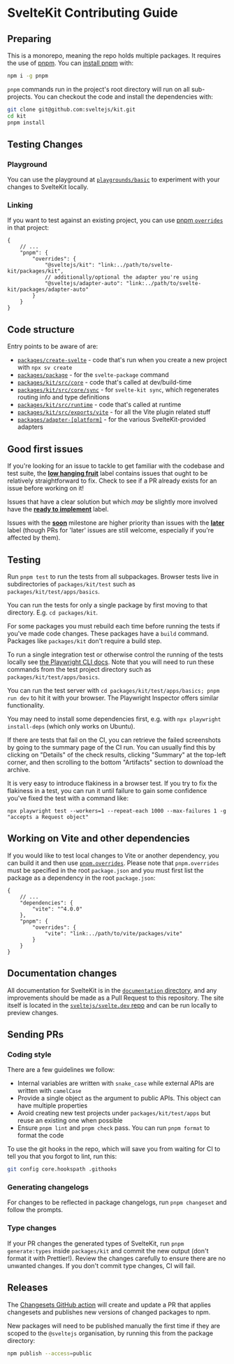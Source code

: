# SvelteKit Contributing Guide

## Preparing

This is a monorepo, meaning the repo holds multiple packages. It requires the use of [pnpm](https://pnpm.io/). You can [install pnpm](https://pnpm.io/installation) with:

```sh
npm i -g pnpm
```

`pnpm` commands run in the project's root directory will run on all sub-projects. You can checkout the code and install the dependencies with:

```sh
git clone git@github.com:sveltejs/kit.git
cd kit
pnpm install
```

## Testing Changes

### Playground

You can use the playground at [`playgrounds/basic`](./playgrounds/basic/) to experiment with your changes to SvelteKit locally.

### Linking

If you want to test against an existing project, you can use [pnpm `overrides`](https://pnpm.io/package_json#pnpmoverrides) in that project:

```jsonc
{
	// ...
	"pnpm": {
		"overrides": {
			"@sveltejs/kit": "link:../path/to/svelte-kit/packages/kit",
			// additionally/optional the adapter you're using
			"@sveltejs/adapter-auto": "link:../path/to/svelte-kit/packages/adapter-auto"
		}
	}
}
```

## Code structure

Entry points to be aware of are:

- [`packages/create-svelte`](https://github.com/sveltejs/kit/tree/main/packages/create-svelte) - code that's run when you create a new project with `npx sv create`
- [`packages/package`](https://github.com/sveltejs/kit/tree/main/packages/package) - for the `svelte-package` command
- [`packages/kit/src/core`](https://github.com/sveltejs/kit/tree/main/packages/kit/src/core) - code that's called at dev/build-time
- [`packages/kit/src/core/sync`](https://github.com/sveltejs/kit/tree/main/packages/kit/src/core/sync) - for `svelte-kit sync`, which regenerates routing info and type definitions
- [`packages/kit/src/runtime`](https://github.com/sveltejs/kit/tree/main/packages/kit/src/runtime) - code that's called at runtime
- [`packages/kit/src/exports/vite`](https://github.com/sveltejs/kit/tree/main/packages/kit/src/exports/vite) - for all the Vite plugin related stuff
- [`packages/adapter-[platform]`](https://github.com/sveltejs/kit/tree/main/packages) - for the various SvelteKit-provided adapters

## Good first issues

If you're looking for an issue to tackle to get familiar with the codebase and test suite, the [**low hanging fruit**](https://github.com/sveltejs/kit/issues?q=is%3Aissue+is%3Aopen+label%3A%22low+hanging+fruit%22) label contains issues that ought to be relatively straightforward to fix. Check to see if a PR already exists for an issue before working on it!

Issues that have a clear solution but which _may_ be slightly more involved have the [**ready to implement**](https://github.com/sveltejs/kit/issues?q=is%3Aissue+is%3Aopen+label%3A%22ready+to+implement%22) label.

Issues with the [**soon**](https://github.com/sveltejs/kit/issues?q=is%3Aissue+is%3Aopen+milestone%3Asoon) milestone are higher priority than issues with the [**later**](https://github.com/sveltejs/kit/issues?q=is%3Aissue+is%3Aopen+milestone%3Alater+) label (though PRs for 'later' issues are still welcome, especially if you're affected by them).

## Testing

Run `pnpm test` to run the tests from all subpackages. Browser tests live in subdirectories of `packages/kit/test` such as `packages/kit/test/apps/basics`.

You can run the tests for only a single package by first moving to that directory. E.g. `cd packages/kit`.

For some packages you must rebuild each time before running the tests if you've made code changes. These packages have a `build` command. Packages like `packages/kit` don't require a build step.

To run a single integration test or otherwise control the running of the tests locally see [the Playwright CLI docs](https://playwright.dev/docs/test-cli). Note that you will need to run these commands from the test project directory such as `packages/kit/test/apps/basics`.

You can run the test server with `cd packages/kit/test/apps/basics; pnpm run dev` to hit it with your browser. The Playwright Inspector offers similar functionality.

You may need to install some dependencies first, e.g. with `npx playwright install-deps` (which only works on Ubuntu).

If there are tests that fail on the CI, you can retrieve the failed screenshots by going to the summary page of the CI run. You can usually find this by clicking on "Details" of the check results, clicking "Summary" at the top-left corner, and then scrolling to the bottom "Artifacts" section to download the archive.

It is very easy to introduce flakiness in a browser test. If you try to fix the flakiness in a test, you can run it until failure to gain some confidence you've fixed the test with a command like:

```
npx playwright test --workers=1 --repeat-each 1000 --max-failures 1 -g "accepts a Request object"
```

## Working on Vite and other dependencies

If you would like to test local changes to Vite or another dependency, you can build it and then use [`pnpm.overrides`](https://pnpm.io/package_json#pnpmoverrides). Please note that `pnpm.overrides` must be specified in the root `package.json` and you must first list the package as a dependency in the root `package.json`:

```jsonc
{
	// ...
	"dependencies": {
		"vite": "^4.0.0"
	},
	"pnpm": {
		"overrides": {
			"vite": "link:../path/to/vite/packages/vite"
		}
	}
}
```

## Documentation changes

All documentation for SvelteKit is in the [`documentation` directory](https://github.com/sveltejs/kit/tree/main/documentation), and any improvements should be made as a Pull Request to this repository. The site itself is located in the [`sveltejs/svelte.dev` repo](https://github.com/sveltejs/svelte.dev) and can be run locally to preview changes.

## Sending PRs

### Coding style

There are a few guidelines we follow:

- Internal variables are written with `snake_case` while external APIs are written with `camelCase`
- Provide a single object as the argument to public APIs. This object can have multiple properties
- Avoid creating new test projects under `packages/kit/test/apps` but reuse an existing one when possible
- Ensure `pnpm lint` and `pnpm check` pass. You can run `pnpm format` to format the code

To use the git hooks in the repo, which will save you from waiting for CI to tell you that you forgot to lint, run this:

```sh
git config core.hookspath .githooks
```

### Generating changelogs

For changes to be reflected in package changelogs, run `pnpm changeset` and follow the prompts.

### Type changes

If your PR changes the generated types of SvelteKit, run `pnpm generate:types` inside `packages/kit` and commit the new output (don't format it with Prettier!). Review the changes carefully to ensure there are no unwanted changes. If you don't commit type changes, CI will fail.

## Releases

The [Changesets GitHub action](https://github.com/changesets/action#with-publishing) will create and update a PR that applies changesets and publishes new versions of changed packages to npm.

New packages will need to be published manually the first time if they are scoped to the `@sveltejs` organisation, by running this from the package directory:

```sh
npm publish --access=public
```
